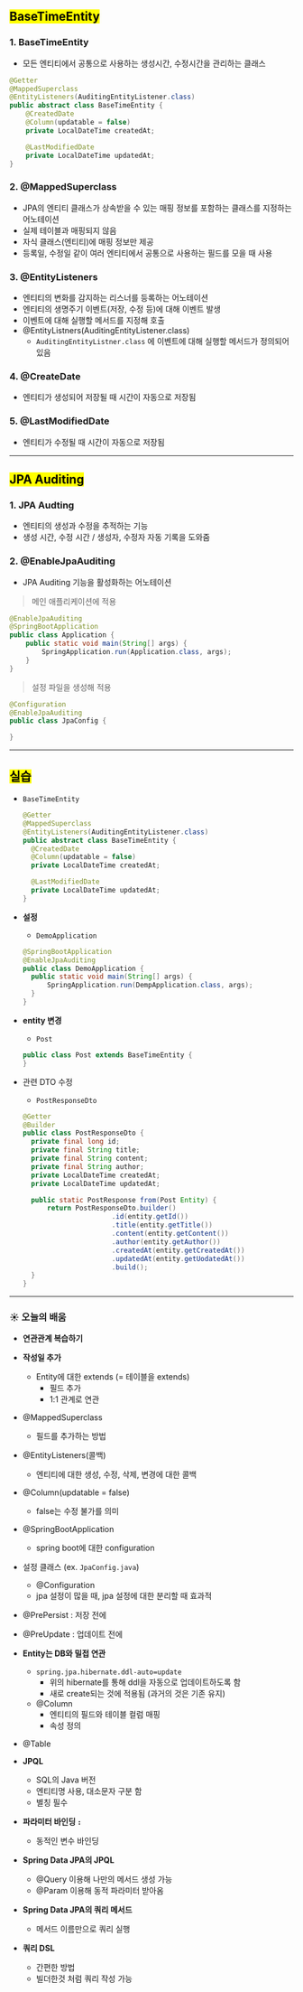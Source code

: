 ## <mark color="#fbc956">BaseTimeEntity</mark>

### 1. BaseTimeEntity

- 모든 엔티티에서 공통으로 사용하는 생성시간, 수정시간을 관리하는 클래스

```java
@Getter
@MappedSuperclass
@EntityListeners(AuditingEntityListener.class)
public abstract class BaseTimeEntity {
	@CreatedDate
	@Column(updatable = false)
	private LocalDateTime createdAt;

	@LastModifiedDate
	private LocalDateTime updatedAt;
}
```

### 2. @MappedSuperclass

- JPA의 엔티티 클래스가 상속받을 수 있는 매핑 정보를 포함하는 클래스를 지정하는 어노테이션
- 실제 테이블과 매핑되지 않음
- 자식 클래스(엔티티)에 매핑 정보만 제공
- 등록일, 수정일 같이 여러 엔티티에서 공통으로 사용하는 필드를 모을 때 사용

### 3. @EntityListeners

- 엔티티의 변화를 감지하는 리스너를 등록하는 어노테이션
- 엔티티의 생명주기 이벤트(저장, 수정 등)에 대해 이벤트 발생
- 이벤트에 대해 실행할 메서드를 지정해 호출
- @EntityListners(AuditingEntityListener.class)
  - `AuditingEntityListner.class` 에 이벤트에 대해 실행할 메서드가 정의되어 있음

### 4. @CreateDate

- 엔티티가 생성되어 저장될 때 시간이 자동으로 저장됨

### 5. @LastModifiedDate

- 엔티티가 수정될 때 시간이 자동으로 저장됨

---

## <mark color="#fbc956">JPA Auditing</mark>

### 1. JPA Audting

- 엔티티의 생성과 수정을 추적하는 기능
- 생성 시간, 수정 시간 / 생성자, 수정자 자동 기록을 도와줌

### 2. @EnableJpaAuditing

- JPA Auditing 기능을 활성화하는 어노테이션

> 메인 애플리케이션에 적용

```java
@EnableJpaAuditing
@SpringBootApplication
public class Application {
	public static void main(String[] args) {
		SpringApplication.run(Application.class, args);
	}
}
```

> 설정 파일을 생성해 적용

```java
@Configuration
@EnableJpaAuditing
public class JpaConfig {

}
```

---

## <mark color="#fbc956">실습</mark>

- `BaseTimeEntity`

  ```java
  @Getter
  @MappedSuperclass
  @EntityListeners(AuditingEntityListener.class)
  public abstract class BaseTimeEntity {
  	@CreatedDate
  	@Column(updatable = false)
  	private LocalDateTime createdAt;

  	@LastModifiedDate
  	private LocalDateTime updatedAt;
  }
  ```

- **설정**

  - `DemoApplication`

  ```java
  @SpringBootApplication
  @EnableJpaAuditing
  public class DemoApplication {
  	public static void main(String[] args) {
  		SpringApplication.run(DempApplication.class, args);
  	}
  }
  ```

- **entity 변경**

  - `Post`

  ```java
  public class Post extends BaseTimeEntity {
  }
  ```

- 관련 DTO 수정

  - `PostResponseDto`

  ```java
  @Getter
  @Builder
  public class PostResponseDto {
  	private final long id;
  	private final String title;
  	private final String content;
  	private final String author;
  	private LocalDateTime createdAt;
  	private LocalDateTime updatedAt;

  	public static PostResponse from(Post Entity) {
  		return PostResponseDto.builder()
  						.id(entity.getId())
  						.title(entity.getTitle())
  						.content(entity.getContent())
  						.author(entity.getAuthor())
  						.createdAt(entity.getCreatedAt())
  						.updatedAt(entity.getUodatedAt())
  						.build();
  	}
  }
  ```

---

### ☀️ 오늘의 배움



- **연관관계 복습하기**
- **작성일 추가**

  - Entity에 대한 extends
    (= 테이블을 extends)
    - 필드 추가
    - 1:1 관계로 연관

- @MappedSuperclass
  - 필드를 추가하는 방법
- @EntityListeners(콜백)
  - 엔티티에 대한 생성, 수정, 삭제, 변경에 대한 콜백
- @Column(updatable = false)
  - false는 수정 불가를 의미
- @SpringBootApplication

  - spring boot에 대한 configuration

- 설정 클래스 (ex. `JpaConfig.java`)

  - @Configuration
  - jpa 설정이 많을 때, jpa 설정에 대한 분리할 때 효과적

- @PrePersist : 저장 전에
- @PreUpdate : 업데이트 전에

- **Entity는 DB와 밀접 연관**
  - `spring.jpa.hibernate.ddl-auto=update`
    - 위의 hibernate를 통해 ddl을 자동으로 업데이트하도록 함
    - 새로 create되는 것에 적용됨 (과거의 것은 기존 유지)
  - @Column
    - 엔티티의 필드와 테이블 컬럼 매핑
    - 속성 정의
- @Table

- **JPQL**
  - SQL의 Java 버전
  - 엔티티명 사용, 대소문자 구분 함
  - 별칭 필수
- **파라미터 바인딩 `:`**

  - 동적인 변수 바인딩

- **Spring Data JPA의 JPQL**
  - @Query 이용해 나만의 메서드 생성 가능
  - @Param 이용해 동적 파라미터 받아옴
- **Spring Data JPA의 쿼리 메서드**

  - 메서드 이름만으로 쿼리 실행

- **쿼리 DSL**
  - 간편한 방법
  - 빌더한것 처럼 쿼리 작성 가능
